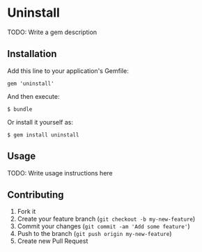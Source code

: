 # Uninstall

TODO: Write a gem description

## Installation

Add this line to your application's Gemfile:

    gem 'uninstall'

And then execute:

    $ bundle

Or install it yourself as:

    $ gem install uninstall

## Usage

TODO: Write usage instructions here

## Contributing

1. Fork it
2. Create your feature branch (`git checkout -b my-new-feature`)
3. Commit your changes (`git commit -am 'Add some feature'`)
4. Push to the branch (`git push origin my-new-feature`)
5. Create new Pull Request
